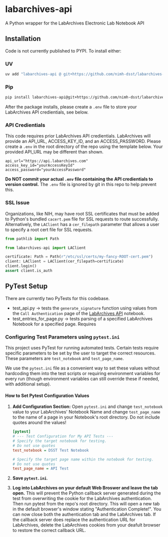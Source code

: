 # labarchives-api

A Python wrapper for the LabArchives Electronic Lab Notebook API

## Installation

Code is not currently published to PYPI. To install either:

### UV

```bash
uv add "labarchives-api @ git+https://github.com/nimh-dsst/labarchives-api"
```

### Pip

```bash
pip install labarchives-api@git+https://github.com/nimh-dsst/labarchives-api
```

After the package installs, please create a `.env` file to store your LabArchives API credientials, see below.

### API Credientials

This code requires prior LabArchives API credientials. LabArchives will provide an API_URL, ACCESS_KEY_ID, and an ACCESS_PASSWORD. Please create a `.env` in the root directory of the repo using the template below. Your provided API_URL may be different than shown.

```env
api_url="https://api.labarchives.com"
access_key_id="yourAccessKeyId"
access_password="yourAccessPassword"
```

**Do NOT commit your actual `.env` file containing the API credientials to version control.** The `.env` file is ignored by git in this repo to help prevent this.

### SSL Issue

Organizations, like NIH, may have root SSL certificates that must be added to Python's bundled `cacert.pem` file for SSL requests to route successfully. Alternatively, the `LAClient` has a `cer_filepath` parameter that allows a user to specify a root cert file for SSL requests.

```python
from pathlib import Path

from labarchives-api import LAClient

certificate: Path = Path(r"/etc/ssl/certs/my-fancy-ROOT-cert.pem")
client: LAClient = LAClient(cer_filepath=certificate)
client.login()
assert client.is_auth
```

## PyTest Setup

There are currently two PyTests for this codebase.

- test_api.py -> tests the `generate_signature` function using values from the `Call Authentication` page of the [LabArchives API](https://mynotebook.labarchives.com/share/LabArchives%2520API/MC4wfDI3LzAvVHJlZU5vZGUvMjQzMzE3ODYzM3wwLjA=) notebook.
- test_entries_for_page.py -> tests parsing of a specified LabArchives Notebook for a specified page. Requires

### Configuring Test Parameters using `pytest.ini`

This project uses PyTest for running automated tests. Certain tests require specific parameters to be set by the user to target the correct resources. These parameters are `test_notebook` and `test_page_name`.

We use the `pytest.ini` file as a convenient way to set these values without hardcoding them into the test scripts or requiring environment variables for every run (though environment variables can still override these if needed, with additional setup).

#### How to Set Pytest Configuration Values

1. **Add Configuration Section:**
    Open `pytest.ini` and change `test_notebook` value to your LabArchives' Notebook Name and change `test_page_name` to the name of a page in your Notebook's root directory. Do not include quotes around the values!

    ```ini
    [pytest]
    # --- Test Configuration for My API Tests ---
    # Specify the target notebook for testing.
    # Do not use quotes
    test_notebook = DSST Test Notebook

    # Specify the target page name within the notebook for testing.
    # Do not use quotes
    test_page_name = API Test
    ```

2. **Save `pytest.ini`**.

3. **Log into LabArchives on your default Web Broswer and leave the tab open.** This will prevent the Python callback server generated during the test from overwriting the cookie for the LabArchives authentication. Then run pytest from the repo's root directory. This will open a new tab in the default browser's window stating "Authentication Complete!". You can now close both the authentication tab and the LabArchives tab. If the callback server does replace the authentication URL for LabArchives, delete the LabArchives cookies from your deafult browser to restore the correct callback URL.
